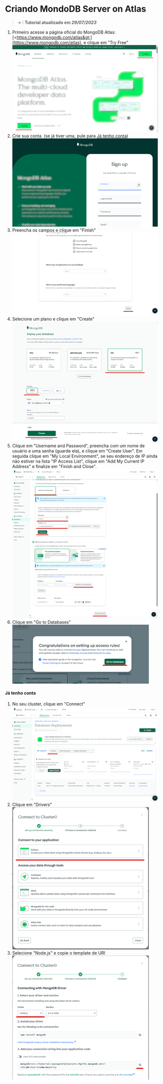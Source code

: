 # Criando MondoDB Server on Atlas

> → ❕ **Tutorial atualizado em *29/07/2023***

1. Primeiro acesse a página oficial do MongoDB Atlas: [&lt;https://www.mongodb.com/atlas&gt;](https://www.mongodb.com/atlas), e clique em "Try Free"
  ![MongoDB Atlas Passo 1](../resources/mongo-atlas-step1.png)
1. Crie sua conta. (se já tiver uma, pule para [Já tenho conta](#já-tenho-conta))
  ![MongoDB Atlas Passo 2](../resources/mongo-atlas-step2.png)
1. Preencha os campos e clique em "Finish"
  ![MongoDB Atlas Passo 3](../resources/mongo-atlas-step3.png)
1. Selecione um plano e clique em "Create"
  ![MongoDB Atlas Passo 4](../resources/mongo-atlas-step4.png)
1. Clique em "Username and Password", preencha com um nome de usuário e uma senha (guarde ela), e clique em "Create User". Em seguida clique em "My Local Environment", se seu endereço de IP ainda não estiver na lista "IP Access List", clique em "Add My Current IP Address" e finalize em "Finish and Close".
  ![MongoDB Atlas Passo 5](../resources/mongo-atlas-step5.png)
1. Clique em "Go to Databases"
  ![MongoDB Atlas Passo 6](../resources/mongo-atlas-step6.png)
#### Já tenho conta
1. No seu cluster, clique em "Connect"
![MongoDB Atlas Passo 7](../resources/mongo-atlas-step7.png)
2. Clique em "Drivers"
![MongoDB Atlas Passo 8](../resources/mongo-atlas-step8.png)
3. Selecione "Node.js" e copie o template de URI
![MongoDB Atlas Passo 9](../resources/mongo-atlas-step9.png)
